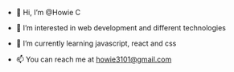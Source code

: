 - 👋 Hi, I’m @Howie C
- 👀 I’m interested in web development and different technologies 
- 🌱 I’m currently learning javascript, react and css

- 📫 You can reach me at howie3101@gmail.com

<!---
JoyfulReindeer/Ho is a ✨ special ✨ repository because its `README.md` (this file) appears on your GitHub profile.
You can click the Preview link to take a look at your changes.
--->
